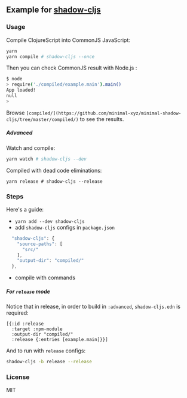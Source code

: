 
Example for [shadow-cljs](https://github.com/thheller/shadow-cljs)
----

### Usage

Compile ClojureScript into CommonJS JavaScript:

```bash
yarn
yarn compile # shadow-cljs --once
```

Then you can check CommonJS result with Node.js :

```bash
$ node
> require('./compiled/example.main').main()
App loaded!
null
>
```

Browse `[compiled/](https://github.com/minimal-xyz/minimal-shadow-cljs/tree/master/compiled/)` to see the results.

##### Advanced

Watch and compile:

```bash
yarn watch # shadow-cljs --dev
```

Compiled with dead code eliminations:

```basn
yarn release # shadow-cljs --release
```

### Steps

Here's a guide:

* `yarn add --dev shadow-cljs`
* add `shadow-cljs` configs in `package.json`

```js
  "shadow-cljs": {
    "source-paths": [
      "src/"
    ],
    "output-dir": "compiled/"
  },
```

* compile with commands

##### For `release` mode

Notice that in release, in order to build in `:advanced`, `shadow-cljs.edn` is required:

```edn
[{:id :release
  :target :npm-module
  :output-dir "compiled/"
  :release {:entries [example.main]}}]
```

And to run with `release` configs:

```bash
shadow-cljs -b release --release
```

### License

MIT
